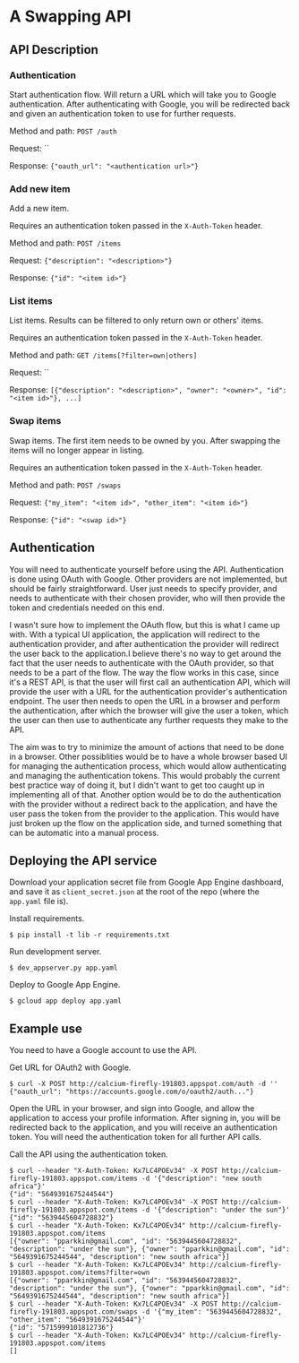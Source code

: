 # A Swapping API

## API Description

### Authentication

Start authentication flow. Will return a URL which will take you to Google authentication. After authenticating with Google, you will be redirected back and given an authentication token to use for further requests.

Method and path: `POST /auth`

Request: ``

Response: `{"oauth_url": "<authentication url>"}`

### Add new item

Add a new item.

Requires an authentication token passed in the `X-Auth-Token` header.

Method and path: `POST /items`

Request: `{"description": "<description>"}`

Response: `{"id": "<item id>"}`

### List items

List items. Results can be filtered to only return own or others' items.

Requires an authentication token passed in the `X-Auth-Token` header.

Method and path: `GET /items[?filter=own|others]`

Request: ``

Response: `[{"description": "<description>", "owner": "<owner>", "id": "<item id>"}, ...]`

### Swap items

Swap items. The first item needs to be owned by you. After swapping the items will no longer appear in listing.

Requires an authentication token passed in the `X-Auth-Token` header.

Method and path: `POST /swaps`

Request: `{"my_item": "<item id>", "other_item": "<item id>"}`

Response: `{"id": "<swap id>"}`

## Authentication

You will need to authenticate yourself before using the API. Authentication is done using OAuth with Google. Other providers are not implemented, but should be fairly straightforward. User just needs to specify provider, and needs to authenticate with their chosen provider, who will then provide the token and credentials needed on this end.

I wasn't sure how to implement the OAuth flow, but this is what I came up with. With a typical UI application, the application will redirect to the authentication provider, and after authentication the provider will redirect the user back to the application.I believe there's no way to get around the fact that the user needs to authenticate with the OAuth provider, so that needs to be a part of the flow. The way the flow works in this case, since it's a REST API, is that the user will first call an authentication API, which will provide the user with a URL for the authentication provider's authentication endpoint. The user then needs to open the URL in a browser and perform the authentication, after which the browser will give the user a token, which the user can then use to authenticate any further requests they make to the API.

The aim was to try to minimize the amount of actions that need to be done in a browser. Other possiblities would be to have a whole browser based UI for managing the authentication process, which would allow authenticating and managing the authentication tokens. This would probably the current best practice way of doing it, but I didn't want to get too caught up in implementing all of that. Another option would be to do the authentication with the provider without a redirect back to the application, and have the user pass the token from the provider to the application. This would have just broken up the flow on the application side, and turned something that can be automatic into a manual process.

## Deploying the API service

Download your application secret file from Google App Engine dashboard, and save it as `client_secret.json` at the root of the repo (where the `app.yaml` file is).

Install requirements.

```
$ pip install -t lib -r requirements.txt
```

Run development server.

```
$ dev_appserver.py app.yaml
```

Deploy to Google App Engine.

```
$ gcloud app deploy app.yaml
```

## Example use

You need to have a Google account to use the API.

Get URL for OAuth2 with Google.

```
$ curl -X POST http://calcium-firefly-191803.appspot.com/auth -d ''
{"oauth_url": "https://accounts.google.com/o/oauth2/auth..."}
```

Open the URL in your browser, and sign into Google, and allow the application to access your profile information. After signing in, you will be redirected back to the application, and you will receive an authentication token. You will need the authentication token for all further API calls.

Call the API using the authentication token.

```
$ curl --header "X-Auth-Token: Kx7LC4POEv34" -X POST http://calcium-firefly-191803.appspot.com/items -d '{"description": "new south africa"}'
{"id": "5649391675244544"}
$ curl --header "X-Auth-Token: Kx7LC4POEv34" -X POST http://calcium-firefly-191803.appspot.com/items -d '{"description": "under the sun"}'
{"id": "5639445604728832"}
$ curl --header "X-Auth-Token: Kx7LC4POEv34" http://calcium-firefly-191803.appspot.com/items
[{"owner": "pparkkin@gmail.com", "id": "5639445604728832", "description": "under the sun"}, {"owner": "pparkkin@gmail.com", "id": "5649391675244544", "description": "new south africa"}]
$ curl --header "X-Auth-Token: Kx7LC4POEv34" http://calcium-firefly-191803.appspot.com/items?filter=own
[{"owner": "pparkkin@gmail.com", "id": "5639445604728832", "description": "under the sun"}, {"owner": "pparkkin@gmail.com", "id": "5649391675244544", "description": "new south africa"}]
$ curl --header "X-Auth-Token: Kx7LC4POEv34" -X POST http://calcium-firefly-191803.appspot.com/swaps -d '{"my_item": "5639445604728832", "other_item": "5649391675244544"}'
{"id": "5715999101812736"}
$ curl --header "X-Auth-Token: Kx7LC4POEv34" http://calcium-firefly-191803.appspot.com/items
[]
```
